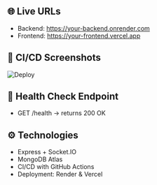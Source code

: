 ## 🌐 Live URLs
- Backend: https://your-backend.onrender.com
- Frontend: https://your-frontend.vercel.app

## 📸 CI/CD Screenshots
![Deploy](./screenshots/deploy-success.png)

## 🔧 Health Check Endpoint
- GET /health → returns 200 OK

## ⚙️ Technologies
- Express + Socket.IO
- MongoDB Atlas
- CI/CD with GitHub Actions
- Deployment: Render & Vercel
